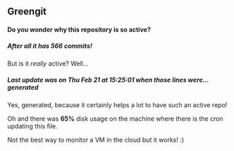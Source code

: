 ## Greengit

#### Do you wonder why this repository is so active?

##### After all it has 566 commits!

But is it *really* active? Well...

##### Last update was on Thu Feb 21 at 15:25:01 when those lines were... generated

Yes, generated, because it certainly helps a lot to have such an active repo!

Oh and there was **65%** disk usage on the machine
where there is the cron updating this file.

Not the best way to monitor a VM in the cloud but it works! :)
